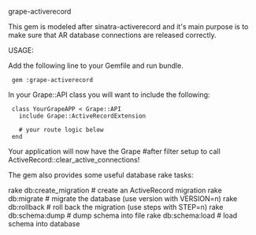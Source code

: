 grape-activerecord

This gem is modeled after sinatra-activerecord and it's main purpose is
to make sure that AR database connections are released correctly.

USAGE:

  Add the following line to your Gemfile and run bundle.

     gem :grape-activerecord

  In your Grape::API class you will want to include the following:

     class YourGrapeAPP < Grape::API
       include Grape::ActiveRecordExtension

       # your route logic below
     end

Your application will now have the Grape #after filter setup to call
ActiveRecord::clear_active_connections!

The gem also provides some useful database rake tasks:

  rake db:create_migration  # create an ActiveRecord migration
  rake db:migrate           # migrate the database (use version with VERSION=n)
  rake db:rollback          # roll back the migration (use steps with STEP=n)
  rake db:schema:dump       # dump schema into file
  rake db:schema:load       # load schema into database
